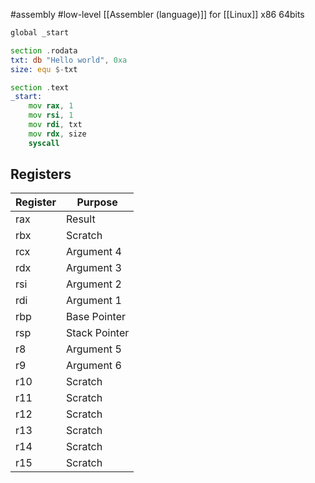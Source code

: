 #assembly #low-level 
[[Assembler (language)]] for [[Linux]] x86 64bits

```asm
global _start

section .rodata
txt: db "Hello world", 0xa
size: equ $-txt

section .text
_start:
	mov rax, 1
	mov rsi, 1
	mov rdi, txt
	mov rdx, size
	syscall
```
## Registers
| Register | Purpose       |
| -------- | ------------- |
| rax      | Result        |
| rbx      | Scratch       |
| rcx      | Argument 4    |
| rdx      | Argument 3    |
| rsi      | Argument 2    |
| rdi      | Argument 1    |
| rbp      | Base Pointer  |
| rsp      | Stack Pointer |
| r8       | Argument 5    |
| r9       | Argument 6    |
| r10      | Scratch       |
| r11      | Scratch       |
| r12      | Scratch       |
| r13      | Scratch       |
| r14      | Scratch       |
| r15      | Scratch       |


